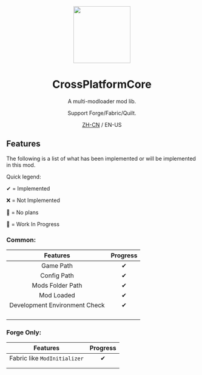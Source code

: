 <div align="center">

<img height="150" src="icon/400x400.png" width="150"/>

# CrossPlatformCore

A multi-modloader mod lib.

Support Forge/Fabric/Quilt.

[ZH-CN](README-zh_cn.md) / EN-US

</div>

## Features

The following is a list of what has been implemented or will be implemented in this mod.

Quick legend:

✔ = Implemented

❌ = Not Implemented

🙅 = No plans

🚧 = Work In Progress

### Common:

| Features                      | Progress |
|:-----------------------------:|:--------:|
| Game Path                     | ✔        |
| Config Path                   | ✔        |
| Mods Folder Path              | ✔        |
| Mod Loaded                    | ✔        |
| Development Environment Check | ✔        |
|                               |          |
|                               |          |
|                               |          |
|                               |          |

### Forge Only:

| Features                     | Progress |
|:----------------------------:|:--------:|
| Fabric like `ModInitializer` | ✔        |
|                              |          |
|                              |          |
